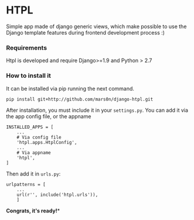 # HTPL

Simple app made of django generic views, which make possible to use the Django template features during frontend development process :)


### Requirements

Htpl is developed and require Django>=1.9 and Python > 2.7

### How to install it

It can be installed via pip running the next command.
```
pip install git+http://github.com/mars0n/django-htpl.git
```

After installation, you must include it in your ```settings.py```. You can add it via the app config file, or the appname
```
INSTALLED_APPS = [
    ...
    # Via config file
    'htpl.apps.HtplConfig',
    ...
    # Via appname
    'htpl',
]
```
Then add it in ```urls.py```:
```
urlpatterns = [
    ...
    url(r'', include('htpl.urls')),
    ]
```

**Congrats, it's ready!***
